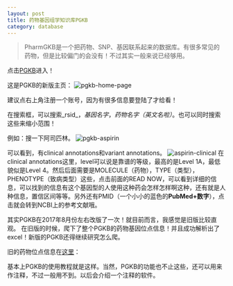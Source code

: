 ```yaml
---
layout: post
title: 药物基因组学知识库PGKB
category: database
---
```

> PharmGKB是一个把药物、SNP、基因联系起来的数据库。有很多常见的药物，但是比较偏门的会没有！不过其实一般来说已经够用。

点击[PGKB](https://www.pharmgkb.org/)进入！

这是PGKB的新版主页：
![pgkb-home-page](https://github.com/pzweuj/pzweuj.github.io/raw/master/downloads/images/pgkb-home-page.png)

建议点右上角注册一个账号，因为有很多信息要登陆了才给看！

在搜索框，可以搜索_rsid_，_基因名字_，_药物名字（英文名啦）_。也可以同时搜索这些来缩小范围！

例如：搜一下阿司匹林。
![pgkb-aspirin](https://github.com/pzweuj/pzweuj.github.io/raw/master/downloads/images/pgkb-aspirin.png)

可以看到，有clinical annotations和variant annotations。
![aspirin-clinical](https://github.com/pzweuj/pzweuj.github.io/raw/master/downloads/images/pgkb-aspirin-clinical.png)
在clinical annotations这里，level可以说是靠谱的等级，最高的是Level 1A，最低貌似是Level 4。然后后面需要是MOLECULE（药物），TYPE（类型），PHENOTYPE（致病类型）这些，点击前面的READ NOW，可以看到详细的信息，可以找到的信息有这个基因型的人使用这种药会怎样怎样啊这种，还有就是人种信息，置信区间等等。另外还有PMID（一个小小的蓝色的**PubMed+数字**），点击就会转到NCBI上的参考文献哦。

其实PGKB在2017年8月份左右改版了一次！就目前而言，我感觉是旧版比较直观。
在旧版的时候，爬下了整个PGKB的药物基因位点信息！并且成功解析出了excel！新版的PGKB还得继续研究怎么爬。

旧的药物位点信息在[这里](https://github.com/pzweuj/PGKB_analysis/tree/master/database)：

基本上PGKB的使用教程就是这样。当然，PGKB的功能也不止这些，还可以用来作注释，不过一般用不到。以后会介绍一个注释的软件。


[^_^]:好困！